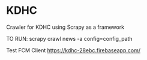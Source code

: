 # KDHC
Crawler for KDHC using Scrapy as a framework

TO RUN:
scrapy crawl news -a config=config_path

Test FCM Client
https://kdhc-28ebc.firebaseapp.com/
